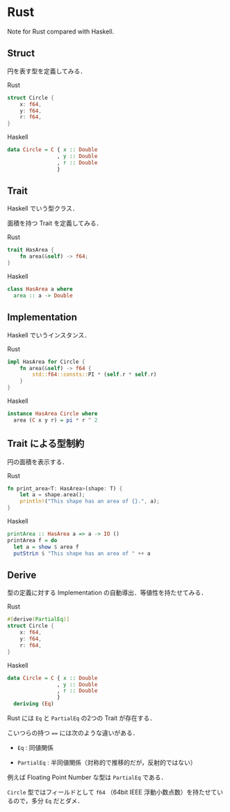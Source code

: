 # Rust

Note for Rust compared with Haskell.

## Struct

円を表す型を定義してみる．

Rust
```rust
struct Circle {
    x: f64,
    y: f64,
    r: f64,
}
```

Haskell
```haskell
data Circle = C { x :: Double
                , y :: Double
                , r :: Double
                }
```

## Trait
Haskell でいう型クラス．

面積を持つ Trait を定義してみる．

Rust
```rust
trait HasArea {
    fn area(&self) -> f64;
}
```

Haskell
```haskell
class HasArea a where
  area :: a -> Double
```

## Implementation

Haskell でいうインスタンス．

Rust
```rust
impl HasArea for Circle {
    fn area(&self) -> f64 {
        std::f64::consts::PI * (self.r * self.r)
    }
}
```

Haskell
```haskell
instance HasArea Circle where
  area (C x y r) = pi * r ^ 2
```

## Trait による型制約

円の面積を表示する．

Rust
```rust
fn print_area<T: HasArea>(shape: T) {
    let a = shape.area();
    println!("This shape has an area of {}.", a);
}
```

Haskell
```haskell
printArea :: HasArea a => a -> IO ()
printArea f = do
  let a = show $ area f
  putStrLn $ "This shape has an area of " ++ a
```

## Derive

型の定義に対する Implementation の自動導出．等値性を持たせてみる．

Rust
```rust
#[derive(PartialEq)]
struct Circle {
    x: f64,
    y: f64,
    r: f64,
}
```

Haskell
```haskell
data Circle = C { x :: Double
                , y :: Double
                , r :: Double
                }
  deriving (Eq)
```

Rust には `Eq` と `PartialEq` の2つの Trait が存在する．

こいつらの持つ `==` には次のような違いがある．

- `Eq` : 同値関係

- `PartialEq` : 半同値関係（対称的で推移的だが，反射的ではない）

例えば Floating Point Number な型は `PartialEq` である．

`Circle` 型ではフィールドとして `f64` （64bit IEEE 浮動小数点数）を持たせているので，多分 `Eq` だとダメ．
